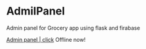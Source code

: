 # AdmilPanel
Admin panel for Grocery app using flask and firabase

[Admin panel | click](https://groceryapp343.herokuapp.com/) Offline now!
